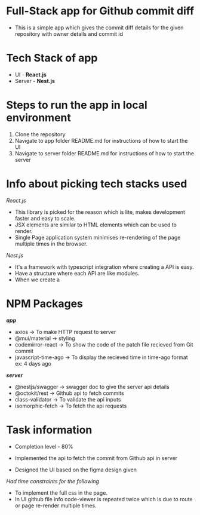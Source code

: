 # Full-Stack app for Github commit diff
- This is a simple app which gives the commit diff details for the given repository with owner details and commit id

# Tech Stack of app
- UI - **React.js**
- Server - **Nest.js**

# Steps to run the app in local environment

1. Clone the repository
2. Navigate to app folder README.md for instructions of how to start the UI
3. Navigate to server folder README.md for instructions of how to start the server

# Info about picking tech stacks used

_React.js_
- This library is picked for the reason which is lite, makes development faster and easy to scale.
- JSX elements are similar to HTML elements which can be used to render.
- Single Page application system minimises re-rendering of the page multiple times in the browser.

_Nest.js_
- It's a framework with typescript integration where creating a API is easy.
- Have a structure where each API are like modules.
- When we create a 

# NPM Packages

***app***

- axios -> To make HTTP request to server
- @mui/material -> styling
- codemirror-react -> To show the code of the patch file recieved from Git commit
- javascript-time-ago -> To display the recieved time in time-ago format ex: 4 days ago

***server***

- @nestjs/swagger -> swagger doc to give the server api details 
- @octokit/rest -> Github api to fetch commits
- class-validator -> To validate the api inputs
- isomorphic-fetch -> To fetch the api requests

# Task information

- Completion level - 80%

- Implemented the api to fetch the commit from Github api in server
- Designed the UI based on the figma design given

_Had time constraints for the following_
- To implement the full css in the page.
- In UI github file info code-viewer is repeated twice which is due to route or page re-render multiple times.